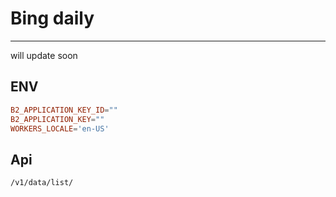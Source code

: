 # Bing daily

---

will update soon

## ENV

```toml
B2_APPLICATION_KEY_ID=""
B2_APPLICATION_KEY=""
WORKERS_LOCALE='en-US'
```

## Api

`/v1/data/list/`

